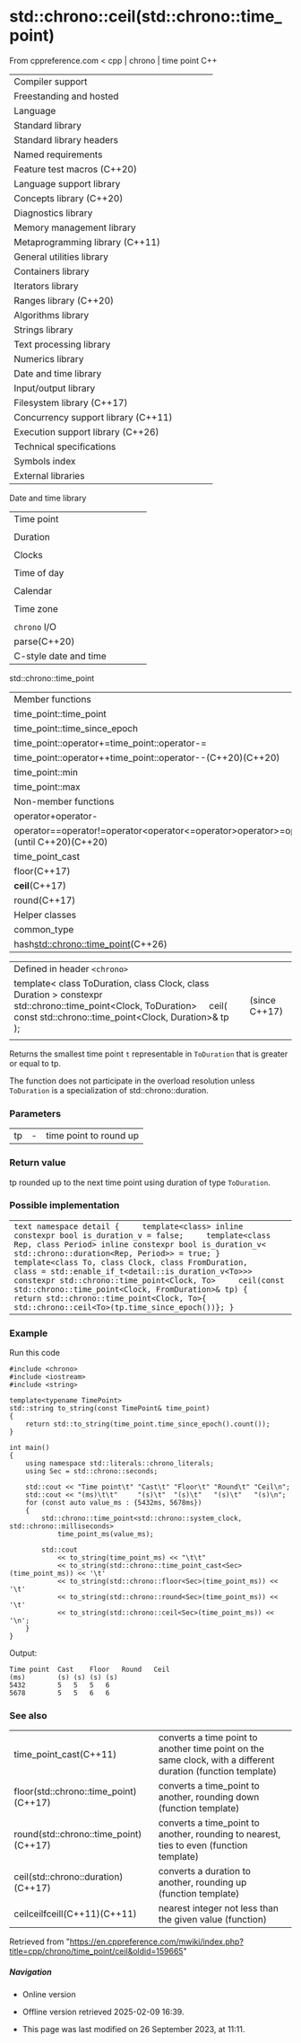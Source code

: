 # std::chrono::ceil(std::chrono::time_point)

From cppreference.com
< cpp‎ | chrono‎ | time point
C++

|  |  |  |  |  |
| --- | --- | --- | --- | --- |
| Compiler support | | | | |
| Freestanding and hosted | | | | |
| Language | | | | |
| Standard library | | | | |
| Standard library headers | | | | |
| Named requirements | | | | |
| Feature test macros (C++20) | | | | |
| Language support library | | | | |
| Concepts library (C++20) | | | | |
| Diagnostics library | | | | |
| Memory management library | | | | |
| Metaprogramming library (C++11) | | | | |
| General utilities library | | | | |
| Containers library | | | | |
| Iterators library | | | | |
| Ranges library (C++20) | | | | |
| Algorithms library | | | | |
| Strings library | | | | |
| Text processing library | | | | |
| Numerics library | | | | |
| Date and time library | | | | |
| Input/output library | | | | |
| Filesystem library (C++17) | | | | |
| Concurrency support library (C++11) | | | | |
| Execution support library (C++26) | | | | |
| Technical specifications | | | | |
| Symbols index | | | | |
| External libraries | | | | |

Date and time library

|  |  |  |  |  |
| --- | --- | --- | --- | --- |
| Time point | | | | |
| |  |  |  |  |  | | --- | --- | --- | --- | --- | | time_point(C++11) | | | | | | |  |  |  |  |  | | --- | --- | --- | --- | --- | | clock_time_conversion(C++20) | | | | | | |  |  |  |  |  | | --- | --- | --- | --- | --- | | clock_cast(C++20) | | | | | |
| Duration | | | | |
| |  |  |  |  |  | | --- | --- | --- | --- | --- | | duration(C++11) | | | | | |
| Clocks | | | | |
| |  |  |  |  |  | | --- | --- | --- | --- | --- | | system_clock(C++11) | | | | | | steady_clock(C++11) | | | | | | is_clock(C++20) | | | | | | |  |  |  |  |  | | --- | --- | --- | --- | --- | | utc_clock(C++20) | | | | | | tai_clock(C++20) | | | | | | high_resolution_clock(C++11) | | | | | | |  |  |  |  |  | | --- | --- | --- | --- | --- | | gps_clock(C++20) | | | | | | file_clock(C++20) | | | | | | local_t(C++20) | | | | | |
| Time of day | | | | |
| |  |  |  |  |  | | --- | --- | --- | --- | --- | | is_amis_pm(C++20)(C++20) | | | | | | |  |  |  |  |  | | --- | --- | --- | --- | --- | | make12make24(C++20)(C++20) | | | | | | |  |  |  |  |  | | --- | --- | --- | --- | --- | | hh_mm_ss(C++20) | | | | | |  | | | | | |
| Calendar | | | | |
| |  |  |  |  |  | | --- | --- | --- | --- | --- | | day(C++20) | | | | | | month(C++20) | | | | | | year(C++20) | | | | | | weekday(C++20) | | | | | | operator/(C++20) | | | | | | year_month_day(C++20) | | | | | | |  |  |  |  |  | | --- | --- | --- | --- | --- | | year_month_day_last(C++20) | | | | | | year_month_weekday(C++20) | | | | | | year_month_weekday_last(C++20) | | | | | | weekday_indexed(C++20) | | | | | | weekday_last(C++20) | | | | | | month_day(C++20) | | | | | | |  |  |  |  |  | | --- | --- | --- | --- | --- | | month_day_last(C++20) | | | | | | month_weekday(C++20) | | | | | | month_weekday_last(C++20) | | | | | | year_month(C++20) | | | | | | last_speclast(C++20)(C++20) | | | | | |
| Time zone | | | | |
| |  |  |  |  |  | | --- | --- | --- | --- | --- | | tzdb(C++20) | | | | | | tzdb_list(C++20) | | | | | | get_tzdbget_tzdb_listreload_tzdbremote_version(C++20)(C++20)(C++20)(C++20) | | | | | | sys_info(C++20) | | | | | | |  |  |  |  |  | | --- | --- | --- | --- | --- | | local_info(C++20) | | | | | | nonexistent_local_time(C++20) | | | | | | ambiguous_local_time(C++20) | | | | | | locate_zone(C++20) | | | | | | current_zone(C++20) | | | | | | time_zone(C++20) | | | | | | choose(C++20) | | | | | | |  |  |  |  |  | | --- | --- | --- | --- | --- | | zoned_traits(C++20) | | | | | | zoned_time(C++20) | | | | | | time_zone_link(C++20) | | | | | | leap_second(C++20) | | | | | | leap_second_info(C++20) | | | | | | get_leap_second_info(C++20) | | | | | |  | | | | | |
| `chrono` I/O | | | | |
| parse(C++20) | | | | |
| C-style date and time | | | | |

std::chrono::time_point

|  |  |  |  |  |
| --- | --- | --- | --- | --- |
| Member functions | | | | |
| time_point::time_point | | | | |
| time_point::time_since_epoch | | | | |
| time_point::operator+=time_point::operator-= | | | | |
| time_point::operator++time_point::operator--(C++20)(C++20) | | | | |
| time_point::min | | | | |
| time_point::max | | | | |
| Non-member functions | | | | |
| operator+operator- | | | | |
| operator==operator!=operator<operator<=operator>operator>=operator<=>(until C++20)(C++20) | | | | |
| time_point_cast | | | | |
| floor(C++17) | | | | |
| ****ceil****(C++17) | | | | |
| round(C++17) | | | | |
| Helper classes | | | | |
| common_type | | | | |
| hash<std::chrono::time_point>(C++26) | | | | |

|  |  |  |
| --- | --- | --- |
| Defined in header `<chrono>` |  |  |
| template< class ToDuration, class Clock, class Duration >  constexpr std::chrono::time_point<Clock, ToDuration>     ceil( const std::chrono::time_point<Clock, Duration>& tp ); |  | (since C++17) |
|  |  |  |

Returns the smallest time point `t` representable in `ToDuration` that is greater or equal to tp.

The function does not participate in the overload resolution unless `ToDuration` is a specialization of std::chrono::duration.

### Parameters

|  |  |  |
| --- | --- | --- |
| tp | - | time point to round up |

### Return value

tp rounded up to the next time point using duration of type `ToDuration`.

### Possible implementation

|  |
| --- |
| ```text namespace detail {     template<class> inline constexpr bool is_duration_v = false;     template<class Rep, class Period> inline constexpr bool is_duration_v<         std::chrono::duration<Rep, Period>> = true; }   template<class To, class Clock, class FromDuration,          class = std::enable_if_t<detail::is_duration_v<To>>> constexpr std::chrono::time_point<Clock, To>     ceil(const std::chrono::time_point<Clock, FromDuration>& tp) {     return std::chrono::time_point<Clock, To>{                std::chrono::ceil<To>(tp.time_since_epoch())}; } ``` |

### Example

Run this code

```
#include <chrono>
#include <iostream>
#include <string>
 
template<typename TimePoint>
std::string to_string(const TimePoint& time_point)
{
    return std::to_string(time_point.time_since_epoch().count());
}
 
int main()
{
    using namespace std::literals::chrono_literals;
    using Sec = std::chrono::seconds;
 
    std::cout << "Time point\t" "Cast\t" "Floor\t" "Round\t" "Ceil\n";
    std::cout << "(ms)\t\t"     "(s)\t"  "(s)\t"   "(s)\t"   "(s)\n";
    for (const auto value_ms : {5432ms, 5678ms})
    {
        std::chrono::time_point<std::chrono::system_clock, std::chrono::milliseconds>
            time_point_ms(value_ms);
 
        std::cout
            << to_string(time_point_ms) << "\t\t"
            << to_string(std::chrono::time_point_cast<Sec>(time_point_ms)) << '\t'
            << to_string(std::chrono::floor<Sec>(time_point_ms)) << '\t'
            << to_string(std::chrono::round<Sec>(time_point_ms)) << '\t'
            << to_string(std::chrono::ceil<Sec>(time_point_ms)) << '\n';
    }
}

```

Output:

```
Time point	Cast	Floor	Round	Ceil
(ms)		(s)	(s)	(s)	(s)
5432		5	5	5	6
5678		5	5	6	6

```

### See also

|  |  |
| --- | --- |
| time_point_cast(C++11) | converts a time point to another time point on the same clock, with a different duration   (function template) |
| floor(std::chrono::time_point)(C++17) | converts a time_point to another, rounding down   (function template) |
| round(std::chrono::time_point)(C++17) | converts a time_point to another, rounding to nearest, ties to even   (function template) |
| ceil(std::chrono::duration)(C++17) | converts a duration to another, rounding up   (function template) |
| ceilceilfceill(C++11)(C++11) | nearest integer not less than the given value   (function) |

Retrieved from "<https://en.cppreference.com/mwiki/index.php?title=cpp/chrono/time_point/ceil&oldid=159665>"

##### Navigation

- Online version
- Offline version retrieved 2025-02-09 16:39.

- This page was last modified on 26 September 2023, at 11:11.